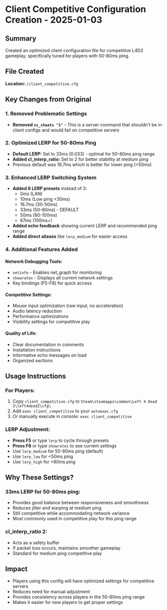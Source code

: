 # Client Competitive Configuration Creation - 2025-01-03

## Summary
Created an optimized client configuration file for competitive L4D2 gameplay, specifically tuned for players with 50-80ms ping.

## File Created
**Location:** `/client_competitive.cfg`

## Key Changes from Original

### 1. Removed Problematic Settings
- **Removed `sv_cheats "1"`** - This is a server command that shouldn't be in client configs and would fail on competitive servers

### 2. Optimized LERP for 50-80ms Ping
- **Default LERP:** Set to 33ms (0.033) - optimal for 50-80ms ping range
- **Added cl_interp_ratio:** Set to 2 for better stability at medium ping
- Previous default was 16.7ms which is better for lower ping (<50ms)

### 3. Enhanced LERP Switching System
- **Added 6 LERP presets** instead of 3:
  - 0ms (LAN)
  - 10ms (Low ping <30ms)
  - 16.7ms (30-50ms)
  - 33ms (50-80ms) - DEFAULT
  - 50ms (80-100ms)
  - 67ms (100ms+)
- **Added echo feedback** showing current LERP and recommended ping range
- **Added direct aliases** like `lerp_medium` for easier access

### 4. Additional Features Added

#### Network Debugging Tools:
- `netinfo` - Enables net_graph for monitoring
- `showrates` - Displays all current network settings
- Key bindings (F5-F8) for quick access

#### Competitive Settings:
- Mouse input optimization (raw input, no acceleration)
- Audio latency reduction
- Performance optimizations
- Visibility settings for competitive play

#### Quality of Life:
- Clear documentation in comments
- Installation instructions
- Informative echo messages on load
- Organized sections

## Usage Instructions

### For Players:
1. Copy `client_competitive.cfg` to `Steam\steamapps\common\Left 4 Dead 2\left4dead2\cfg\`
2. Add `exec client_competitive` to your `autoexec.cfg`
3. Or manually execute in console: `exec client_competitive`

### LERP Adjustment:
- **Press F5** or type `lerp` to cycle through presets
- **Press F6** or type `showrates` to see current settings
- Use `lerp_medium` for 50-80ms ping (default)
- Use `lerp_low` for <50ms ping
- Use `lerp_high` for >80ms ping

## Why These Settings?

### 33ms LERP for 50-80ms ping:
- Provides good balance between responsiveness and smoothness
- Reduces jitter and warping at medium ping
- Still competitive while accommodating network variance
- Most commonly used in competitive play for this ping range

### cl_interp_ratio 2:
- Acts as a safety buffer
- If packet loss occurs, maintains smoother gameplay
- Standard for medium ping competitive play

## Impact
- Players using this config will have optimized settings for competitive servers
- Reduces need for manual adjustment
- Provides consistency across players in the 50-80ms ping range
- Makes it easier for new players to get proper settings